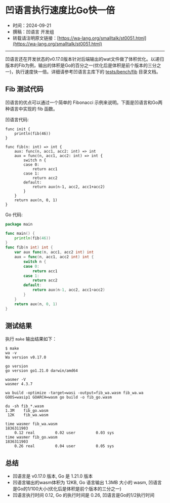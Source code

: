 # 凹语言执行速度比Go快一倍

- 时间：2024-09-21
- 撰稿：凹语言 开发组
- 转载请注明原文链接：[https://wa-lang.org/smalltalk/st0051.html](https://wa-lang.org/smalltalk/st0051.html)

---

凹语言还在开发状态的v0.17.0版本针对后端输出的wat文件做了体积优化。以递归版本的Fib为例，输出的体积是Go的百分之一(优化后是体积是前个版本的三分之一)，执行速度快一倍。详细请参考凹语言主库下的 [tests/bench/fib](https://gitee.com/wa-lang/wa/tree/master/tests/bench/fib) 目录文档。

## Fib 测试代码

凹语言的优点可以通过一个简单的 Fibonacci 示例来说明。下面是凹语言和Go两种语言中实现的 fib 函数。

凹语言代码:

```wa
func init {
	println(fib(46))
}

func fib(n: int) => int {
	aux: func(n, acc1, acc2: int) => int
	aux = func(n, acc1, acc2: int) => int {
		switch n {
		case 0:
			return acc1
		case 1:
			return acc2
		default:
			return aux(n-1, acc2, acc1+acc2)
		}
	}
	return aux(n, 0, 1)
}
```

Go 代码:

```go
package main

func main() {
	println(fib(46))
}
func fib(n int) int {
	var aux func(n, acc1, acc2 int) int
	aux = func(n, acc1, acc2 int) int {
		switch n {
		case 0:
			return acc1
		case 1:
			return acc2
		default:
			return aux(n-1, acc2, acc1+acc2)
		}
	}
	return aux(n, 0, 1)
}
```

## 测试结果

执行 `make` 输出结果如下：

```
$ make
wa -v
Wa version v0.17.0

go version
go version go1.21.0 darwin/amd64

wasmer -V
wasmer 4.3.7

wa build -optimize -target=wasi -output=fib_wa.wasm fib_wa.wa
GOOS=wasip1 GOARCH=wasm go build -o fib_go.wasm

du -sh fib_*.wasm
1.3M    fib_go.wasm
 12K    fib_wa.wasm

time wasmer fib_wa.wasm
1836311903
    0.12 real         0.02 user         0.03 sys
time wasmer fib_go.wasm
1836311903
    0.26 real         0.04 user         0.05 sys
```

## 总结

- 凹语言是 v0.17.0 版本, Go 是 1.21.0 版本
- 凹语言输出的wasm体积为 12KB, Go 语言输出 1.3MB 大小的 wasm, 凹语言是Go的1/100大小(优化后是体积是前个版本的三分之一)
- 凹语言执行时间 0.12, Go 的执行时间是 0.26, 凹语言是Go的1/2执行时间
